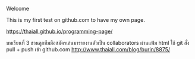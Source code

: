Welcome

This is my first test on github.com to have my own page.

https://thaiall.github.io/programming-page/

บทเรียนที่ 3 ชวนลูกทีมมือสมัครเล่นมารายงานตัวเป็น collaborators ผ่านแฟ้ม html ใช้ git สั่ง pull + push เข้า github.com
http://www.thaiall.com/blog/burin/8875/
